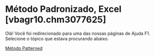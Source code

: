 
# Método Padronizado, Excel [vbagr10.chm3077625]

Olá! Você foi redirecionado para uma das nossas páginas de Ajuda F1. Selecione o tópico que estava procurando abaixo.

[Método Patterned](http://msdn.microsoft.com/library/a492f089-cd6e-e7c3-2b25-7bcfadde4319%28Office.15%29.aspx)
